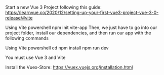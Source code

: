 Start a new Vue 3 Project following this guide: https://learnvue.co/2020/12/setting-up-your-first-vue3-project-vue-3-0-release/#vite 

Using Vite
powershell
npm init vite-app <project-name>
Then, we just have to go into our project folder, install our dependencies, and then run our app with the following commands

Using Vite
powershell
cd <project-name>
npm install
npm run dev

You must use Vue 3 and Vite

Install the Vuex-Store: https://vuex.vuejs.org/installation.html 
